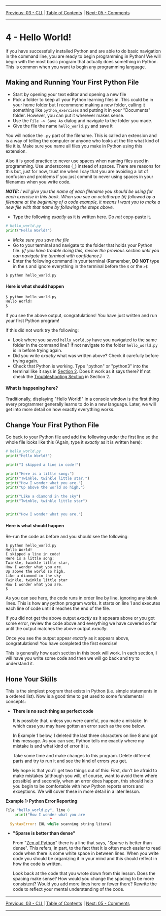 <!-- Navigation -->

---

[Previous: 03 - CLI ](./03-CLI.md) | [Table of Contents](./00-Table-of-Contents.md) | [Next: 05 - Comments ](./05-Comments.md)

---
<!-- End Navigation -->

# 4 - Hello World!

If you have successfully installed Python and are able to do basic navigation in the command line, you are ready to begin programming in Python! We will begin with the most basic program that actually does something in Python. This is common when you want to begin any programming language.

## Making and Running Your First Python File

- Start by opening your text editor and opening a new file
- Pick a folder to keep all your Python learning files in. This could be in your home folder but I recommend making a new folder, calling it something like `python_exercises` and putting it in your "Documents" folder. However, you can put it wherever makes sense. 
- Use the `File -> Save As` dialog and navigate to the folder you made.
- Give the file the name `hello_world.py` and save it

You will notice the `.py` part of the filename. This is called an extension and is a way of telling the computer or anyone who looks at the file what kind of file it is. Make sure you name all files you make in Python using this extension.

Also it is good practice to never use spaces when naming files used in programming. Use underscores (`_`) instead of spaces. There are reasons for this but, just for now, trust me when I say that you are avoiding a lot of confusion and problems if you just commit to never using spaces in your filenames when you write code.

***NOTE:*** *I will give you the name of each filename you should be using for each exercise in this book. When you see an octothorpe (`#`) followed by a filename at the beginning of a code example, it means I want you to make a new file with that name by following the steps above.*

- Type the following *exactly* as it is written here. Do *not* copy-paste it.

```python
# hello_world.py
print("Hello World!")
```

- *Make sure you save the file*
- Go to your terminal and navigate to the folder that holds your Python file. *(if you have trouble doing this, review the previous section until you can navigate the terminal with confidence.)*
- Enter the following command in your terminal (Remember, **DO NOT** type in the `$` and ignore everything in the terminal before the `$` or the `>`):

```bash
$ python hello_world.py
```

#### Here is what should happen

```bash
$ python hello_world.py 
Hello World!
$ 
```

If you see the above output, congratulations! You have just written and run your first Python program!

If this did not work try the following:

- Look where you saved `hello_world.py` have you navigated to the same folder in the command line? If not navigate to the folder `hello_world.py` is in before trying again.
- Did you write *exactly* what was written above? Check it carefully before trying again.
- Check that Python is working. Type "python" or "python3" into the terminal like it says in [Section 2](./02-Getting-Started.md). Does it work as it says there? If not check the [Troubleshooting Section](./02-Getting-Started.md/#troubleshooting-your-installation) in Section 2.

#### What is happening here?

Traditionally, displaying "Hello World!" in a console window is the first thing every programmer generally learns to do in a new language. Later, we will get into more detail on how exactly everything works.

## Change Your First Python File

Go back to your Python file and add the following under the first line so the whole file looks like this (Again, type it *exactly* as it is written here):

```python
# hello_world.py
print("Hello World!")

print("I skipped a line in code!")

print("Here is a little song:")
print("Twinkle, twinkle little star,")
print("How I wonder what you are.")
print("Up above the world so high,")

print("Like a diamond in the sky")
print("Twinkle, twinkle little star")


print("How I wonder what you are.")
```

#### Here is what should happen

Re-run the code as before and you should see the following:

```
$ python hello_world.py 
Hello World!
I skipped a line in code!
Here is a little song:
Twinkle, twinkle little star,
How I wonder what you are.
Up above the world so high,
Like a diamond in the sky
Twinkle, twinkle little star
How I wonder what you are.
$ 
```

As you can see here, the code runs in order line by line, ignoring any blank lines. This is how any python program works. It starts on line 1 and executes each line of code until it reaches the end of the file. 

If you did not get the above output *exactly* as it appears above or you got some error, review the code above and everything we have covered so far until the output matches the above output *exactly*.

Once you see the output appear *exactly* as it appears above, congratulations! You have completed the first exercise!

This is generally how each section in this book will work. In each section, I will have you write some code and then we will go back and try to understand it.

## Hone Your Skills

This is the simplest program that exists in Python (i.e. simple statements in a ordered list). Now is a good time to get used to some fundamental concepts:

- **There is no such thing as perfect code**

  It is possible that, unless you were careful, you made a mistake. In which case you may have gotten an error such as the one below.

  In Example 1 below, I deleted the last three characters on line 8 and got this message. As you can see, Python tells me exactly where my mistake is and what kind of error it is. 

  Take some time and make changes to this program. Delete different parts and try to run it and see the kind of errors you get. 

  My hope is that you'll get two things out of this: First, don't be afraid to make mistakes (although you will, of course, want to avoid them where possible) and secondly, when an error does happen, this should help you begin to be comfortable with how Python reports errors and exceptions. We will cover these in more detail in a later lesson.

**Example 1: Python Error Reporting**

```python
File "hello_world.py", line 8
    print("How I wonder what you are
                    ^
  SyntaxError: EOL while scanning string literal
```

- **"Sparse is better than dense"**

  From "[Zen of Python](https://www.python.org/dev/peps/pep-0020/)" there is a line that says, "Sparse is better than dense". This refers, in part, to the fact that it is often much easier to read code when there is some white space in between lines. When you write code you should be organizing it in your mind and this should reflect in how the code is written.

  Look back at the code that you wrote down from this lesson. Does the spacing make sense? How would you change the spacing to be more consistent? Would you add more lines here or fewer there? Rewrite the code to reflect your mental understanding of the code.

<!-- Navigation -->

---

[Previous: 03 - CLI ](./03-CLI.md) | [Table of Contents](./00-Table-of-Contents.md) | [Next: 05 - Comments ](./05-Comments.md)

---
<!-- End Navigation -->
